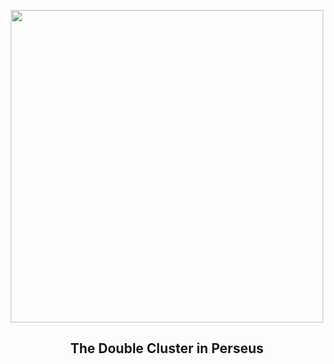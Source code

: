 
<p align="center"><img src="https://apod.nasa.gov/apod/image/2307/Caldwell_14_2023_HaLRGB_LRGB_stars_wm-scaled.png" width="500" height="500"></p>
<h2 align="center"> The Double Cluster in Perseus </h2>
